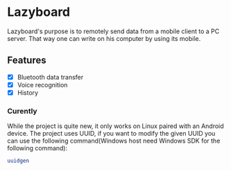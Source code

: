 # Lazyboard

Lazyboard's purpose is to remotely send data from a mobile client to a PC server. That way one can write on his computer by using its mobile.

## Features

- [x] Bluetooth data transfer
- [x] Voice recognition
- [x] History

### Curently

While the project is quite new, it only works on Linux paired with an Android device.
The project uses UUID, if you want to modify the given UUID you can use the following command(Windows host need Windows SDK for the following command):

``` bash
uuidgen
```


